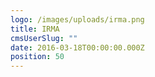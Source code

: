 ```yaml
---
logo: /images/uploads/irma.png
title: IRMA
cmsUserSlug: ""
date: 2016-03-18T00:00:00.000Z
position: 50
---
```


